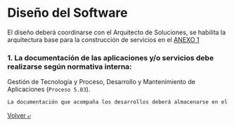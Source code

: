 # Diseño del Software

El diseño deberá coordinarse con el Arquitecto de Soluciones, se habilita la arquitectura base para la construcción de servicios en el [ANEXO 1](./anexo1.md)

### 1. La documentación de las aplicaciones y/o servicios debe realizarse según normativa interna: 
Gestión de Tecnología y Proceso, Desarrollo y Mantenimiento de Aplicaciones (`Proceso 5.03`).


```bash
La documentación que acompaña los desarrollos deberá almacenarse en el repositorio oficial del Banco: GITLAB.
```
[Volver &ldca;](/README.md "Regresar a página principal")